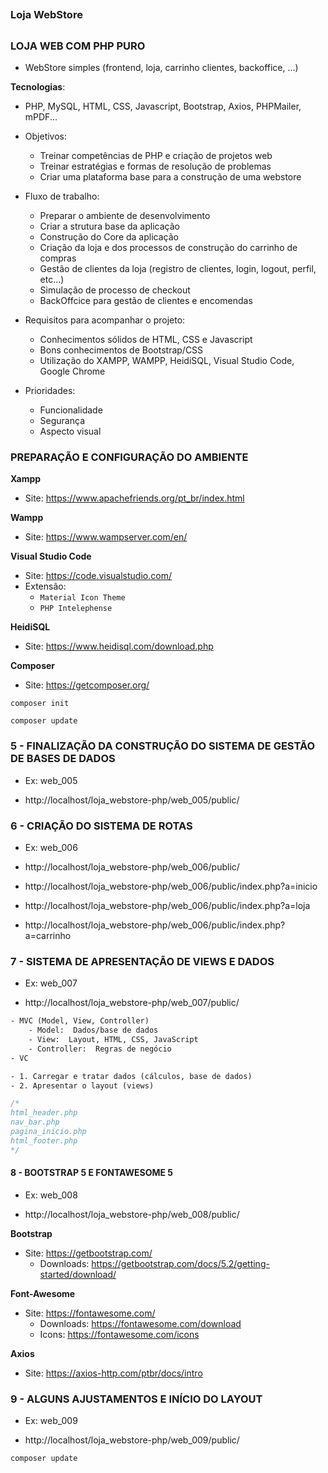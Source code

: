 ##
### Loja WebStore
##


### LOJA WEB COM PHP PURO

- WebStore simples (frontend, loja, carrinho clientes, backoffice, ...)

**Tecnologias**:

- PHP, MySQL, HTML, CSS, Javascript, Bootstrap, Axios, PHPMailer, mPDF...

- Objetivos:
    - Treinar competências de PHP e criação de projetos web
    - Treinar estratégias e formas de resolução de problemas
    - Criar uma plataforma base para a construção de uma webstore
- Fluxo de trabalho:
    - Preparar o ambiente de desenvolvimento
    - Criar a strutura base da aplicação
    - Construção do Core da aplicação
    - Criação da loja e dos processos de construção do carrinho de compras
    - Gestão de clientes da loja (registro de clientes, login, logout, perfil, etc...)
    - Simulação de processo de checkout
    - BackOffcice para gestão de clientes e encomendas
- Requisitos para acompanhar o projeto:
    - Conhecimentos sólidos de HTML, CSS e Javascript
    - Bons conhecimentos de Bootstrap/CSS
    - Utilização do XAMPP, WAMPP, HeidiSQL, Visual Studio Code, Google Chrome
- Prioridades:
    - Funcionalidade
    - Segurança
    - Aspecto visual

### PREPARAÇÃO E CONFIGURAÇÃO DO AMBIENTE

**Xampp**
- Site: https://www.apachefriends.org/pt_br/index.html

**Wampp**
- Site: https://www.wampserver.com/en/

**Visual Studio Code** 
- Site: https://code.visualstudio.com/
- Extensão: 
    - `Material Icon Theme`
    - `PHP Intelephense`

**HeidiSQL**
- Site: https://www.heidisql.com/download.php

**Composer**
- Site: https://getcomposer.org/

```
composer init
```

```
composer update
```

### 5 - FINALIZAÇÃO DA CONSTRUÇÃO DO SISTEMA DE GESTÃO DE BASES DE DADOS
- Ex: web_005

- http://localhost/loja_webstore-php/web_005/public/


### 6 - CRIAÇÃO DO SISTEMA DE ROTAS
- Ex: web_006

- http://localhost/loja_webstore-php/web_006/public/
- http://localhost/loja_webstore-php/web_006/public/index.php?a=inicio
- http://localhost/loja_webstore-php/web_006/public/index.php?a=loja
- http://localhost/loja_webstore-php/web_006/public/index.php?a=carrinho


### 7 - SISTEMA DE APRESENTAÇÃO DE VIEWS E DADOS
- Ex: web_007

- http://localhost/loja_webstore-php/web_007/public/

```txt
- MVC (Model, View, Controller)
    - Model:  Dados/base de dados
    - View:  Layout, HTML, CSS, JavaScript
    - Controller:  Regras de negócio
- VC
```

```txt
- 1. Carregar e tratar dados (cálculos, base de dados)
- 2. Apresentar o layout (views)
```

```php
/*
html_header.php
nav_bar.php
pagina_inicio.php
html_footer.php
*/
```

#### 8 - BOOTSTRAP 5 E FONTAWESOME 5
- Ex: web_008

- http://localhost/loja_webstore-php/web_008/public/

**Bootstrap**
- Site: https://getbootstrap.com/
    - Downloads: https://getbootstrap.com/docs/5.2/getting-started/download/

**Font-Awesome**
- Site: https://fontawesome.com/
    - Downloads: https://fontawesome.com/download
    - Icons: https://fontawesome.com/icons

**Axios**
- Site: https://axios-http.com/ptbr/docs/intro


### 9 - ALGUNS AJUSTAMENTOS E INÍCIO DO LAYOUT
- Ex: web_009

- http://localhost/loja_webstore-php/web_009/public/

```
composer update
```











